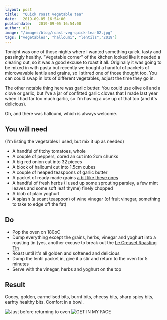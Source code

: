 ```yaml
---
layout: post
title:  "Quick roast vegetable tea"
date:   2019-09-05 16:54:00
publishdate:   2019-09-05 16:54:00
author: oli
image: "/images/blog/roast-veg-quick-tea-02.jpg"
tags: ["vegetables", "halloumi", "lentils","2019"]
---
```


Tonight was one of those nights where I wanted something quick, tasty and passingly healthy.  "Vegetable corner" of the kitchen looked like it needed a clearing out, so it was a good excuse to roast it all.  Originally it was going to be mixed in with pasta but recently we bought a handful of packets of microwavable lentils and grains, so I stirred one of those thought too.   You can could swap in lots of different vegetables, adjust the time they go in.

The other notable thing here was garlic butter.  You could use olive oil and a clove or garlic, but I've a jar of confitted garlic cloves that I made last year when I had far too much garlic, so I'm having a use up of that too (and it's delicious).

Oh, and there was halloumi, which is always welcome. 

## You will need

(I'm listing the vegetables I used, but mix it up as needed)

* A handful of titchy tomatoes, whole
* A couple of peppers, cored an cut into 2cm chunks
* A big red onion cut into 32 pieces
* A block of halloumi cut into 1.5cm cubes
* A couple of heaped teaspoons of garlic butter
* A packet of ready made grains [a bit like these ones](https://amzn.to/2LkYRlq)
* A handful of fresh herbs (I used up some sprouting parsley, a few mint leaves and some soft leaf thyme) finely chopped
* A blob of plain yoghurt
* A splash (a scant teaspoon) of wine vinegar (of fruit vinegar, something to take to edge off the fat)

## Do

* Pop the oven on 180oC
* Dump everything except the grains, herbs, vinegar and yoghurt into a roasting tin (yes, another excuse to break out the [Le Creuset Roasting Tin](https://amzn.to/2LoQAx7)
* Roast until it's all golden and softened and delicious
* Dump the lentil packet in, give it a stir and return to the oven for 5 minutes
* Serve with the vinegar, herbs and yoghurt on the top

## Result

Gooey, golden, carmelised bits, burnt bits, cheesy bits, sharp spicy bits, earhty healthy bits.  Comfort in a bowl. 


![Just before returning to oven ](/images/blog/roast-veg-quick-tea-01.jpg)
![GET IN MY FACE](/images/blog/roast-veg-quick-tea-02.jpg)
